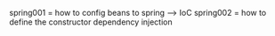spring001 = how to config beans to spring --> IoC
spring002 = how to define the constructor dependency injection

